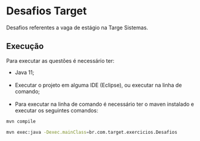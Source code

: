 # Desafios Target

Desafios referentes a vaga de estágio na Targe Sistemas.

## Execução

Para executar as questões é necessário ter:
- Java 11;
<br><br>
- Executar o projeto em alguma IDE (Eclipse), ou executar na linha de comando;
<br><br>
- Para executar na linha de comando é necessário ter o maven instalado e executar os seguintes comandos:

```bash
mvn compile
```

```bash
mvn exec:java -Dexec.mainClass=br.com.target.exercicios.Desafios
```

